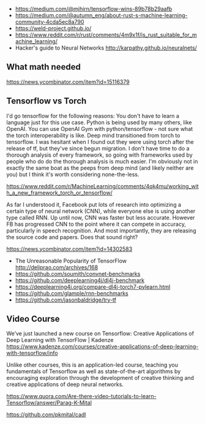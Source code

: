 - https://medium.com/@mjhirn/tensorflow-wins-89b78b29aafb
- https://medium.com/@autumn_eng/about-rust-s-machine-learning-community-4cda5ec8a790
- https://weld-project.github.io/
- https://www.reddit.com/r/rust/comments/4m9x1f/is_rust_suitable_for_machine_learning/
- Hacker's guide to Neural Networks http://karpathy.github.io/neuralnets/

## What math needed

https://news.ycombinator.com/item?id=15116379

## Tensorflow vs Torch

I'd go tensorflow for the following reasons:
You don't have to learn a language just for this use case.
Python is being used by many others, like OpenAI. You can use OpenAI Gym with python/tensorflow - not sure what the torch interoperability is like.
Deep mind transitioned from torch to tensorflow. I was hesitant when I found out they were using torch after the release of tf, but they've since begun migration. I don't have time to do a thorough analysis of every framework, so going with frameworks used by people who do do the thorough analysis is much easier. I'm obviously not in exactly the same boat as the peeps from deep mind (and likely neither are you) but I think it's worth considering none-the-less.

https://www.reddit.com/r/MachineLearning/comments/4qk4mu/working_with_a_new_framework_torch_or_tensorflow/

As far I understood it, Facebook put lots of research into optimizing a certain type of neural network (CNN), while everyone else is using another type called RNN. Up until now, CNN was faster but less accurate. However FB has progressed CNN to the point where it can compete in accuracy, particularly in speech recognition. And most importantly, they are releasing the source code and papers. Does that sound right?

https://news.ycombinator.com/item?id=14302583

- The Unreasonable Popularity of TensorFlow http://deliprao.com/archives/168
- https://github.com/soumith/convnet-benchmarks
- https://github.com/deeplearning4j/dl4j-benchmark
- https://deeplearning4j.org/compare-dl4j-torch7-pylearn.html
- https://github.com/glample/rnn-benchmarks
- https://github.com/jasonbaldridge/try-tf

## Video Course

We’ve just launched a new course on Tensorflow: Creative Applications of Deep Learning with TensorFlow | Kadenze https://www.kadenze.com/courses/creative-applications-of-deep-learning-with-tensorflow/info

Unlike other courses, this is an application-led course, teaching you fundamentals of Tensorflow as well as state-of-the-art algorithms by encouraging exploration through the development of creative thinking and creative applications of deep neural networks.

https://www.quora.com/Are-there-video-tutorials-to-learn-Tensorflow/answer/Parag-K-Mital

https://github.com/pkmital/cadl
